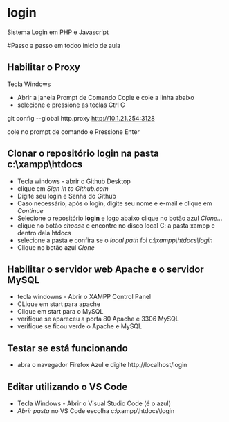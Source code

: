 # login

Sistema Login em PHP e Javascript

#Passo a passo em todoo inicio de aula

## Habilitar o Proxy
 Tecla Windows 
 - Abrir a janela Prompt de Comando
 Copie e cole a linha abaixo 
 - selecione e pressione as teclas Ctrl C

 git config --global http.proxy http://10.1.21.254:3128

 cole no prompt de comando e Pressione Enter
 
 ## Clonar o repositório **login** na pasta **c:\xampp\htdocs**
 
  - Tecla windows - abrir o Github Desktop
  - clique em *Sign in to Github.com*
  - Digite seu login e Senha do Github
  - Caso necessário, após o login, digite seu nome e e-mail e clique em *Continue*
  - Selecione o repositório **login** e logo abaixo clique no botão azul *Clone...*
  - clique no botão *choose* e encontre no disco local C: a pasta xampp e dentro dela htdocs
  - selecione a pasta e confira se o *local path* foi *c:\xampp\htdocs\login*
  - Clique no botão azul *Clone*
 
 ## Habilitar o servidor web **Apache** e o servidor **MySQL**
 
 - tecla windowns - Abrir o XAMPP Control Panel
 - CLique em start para apache
 - Clique em start para o MySQL
 - verifique se apareceu a porta 80 Apache e 3306 MySQL
 - verifique se ficou verde o Apache e MySQL
 
 ## Testar se está funcionando
 
 - abra o navegador Firefox Azul e digite http://localhost/login
 
## Editar utilizando o VS Code
- Tecla Windows - Abrir o Visual Studio Code (é o azul)
- *Abrir pasta* no VS Code escolha c:\xampp\htdocs\login

